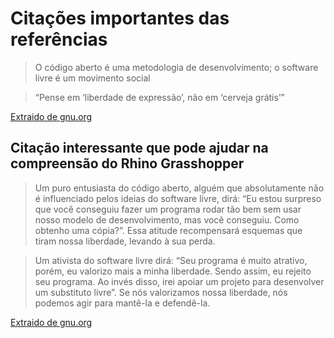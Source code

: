 # Citações importantes das referências

>  O código aberto é uma metodologia de desenvolvimento; o software livre é um movimento social

> “Pense em ‘liberdade de expressão’, não em ‘cerveja grátis’”

[Extraido de gnu.org](http://www.gnu.org/philosophy/open-source-misses-the-point.html)

## Citação interessante que pode ajudar na compreensão do Rhino Grasshopper

> Um puro entusiasta do código aberto, alguém que absolutamente não é influenciado pelos ideias do software livre, dirá: “Eu estou surpreso que você conseguiu fazer um programa rodar tão bem sem usar nosso modelo de desenvolvimento, mas você conseguiu. Como obtenho uma cópia?”. Essa atitude recompensará esquemas que tiram nossa liberdade, levando à sua perda.

> Um ativista do software livre dirá: “Seu programa é muito atrativo, porém, eu valorizo mais a minha liberdade. Sendo assim, eu rejeito seu programa. Ao invés disso, irei apoiar um projeto para desenvolver um substituto livre”. Se nós valorizamos nossa liberdade, nós podemos agir para mantê-la e defendê-la.

[Extraido de gnu.org](http://www.gnu.org/philosophy/open-source-misses-the-point.html)
